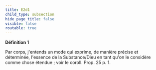 ```yaml
---
title: E2d1
child_type: subsection
hide_page_title: false
visible: false
routable: true
---
```


**Définition 1**

Par corps, j'entends un mode qui exprime, de manière précise et déterminée, l'essence de la Substance/Dieu en tant qu'on le considère comme chose étendue ; voir le coroll. Prop. 25 p. 1.
